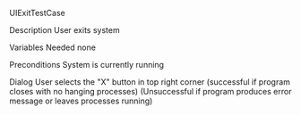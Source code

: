 UIExitTestCase

Description
User exits system

Variables Needed
none

Preconditions
System is currently running

Dialog
User selects the "X" button in top right corner
	(successful if program closes with no hanging processes)
	(Unsuccessful if program produces error message or leaves processes running)